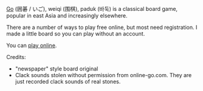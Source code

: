[Go](https://en.wikipedia.org/wiki/Go_(game)) (囲碁 / いご), weiqi (围棋), paduk (바둑) is a classical board game, popular in east Asia and increasingly elsewhere.

There are a number of ways to play free online, but most need registration. I made a little board so you can play without an account.

You can [play online](https://za3k.github.io/go).

Credits:
- "newspaper" style board original
- Clack sounds stolen without permission from online-go.com. They are just recorded clack sounds of real stones.
